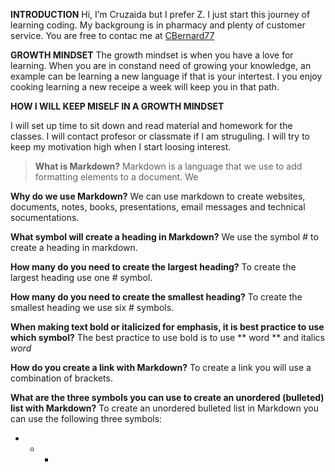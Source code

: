 **INTRODUCTION**
Hi, I’m Cruzaida but I prefer Z. I just start this journey of learning coding. My backgroung is in pharmacy and plenty of customer service. You are free to contac me at [CBernard77](https://github.com/CBernard77)

**GROWTH MINDSET**
  The growth mindset is when you have a love for learning. When you are in constand need of growing your knowledge, an example can be learning a new language if that is your intertest. I you enjoy cooking learning a new receipe a week will keep you in that path. 

**HOW I WILL KEEP MISELF IN A GROWTH MINDSET**

  I will set up time to sit down and read material and homework for the classes.
  I will contact profesor or classmate if I am struguling.
  I will try to keep my motivation high when I start loosing interest.


> **What is Markdown?**
Markdown is a language that we use to add formatting elements to a document. We 

**Why do we use Markdown?**
We can use markdown to create websites, documents, notes, books, presentations, email messages and technical socumentations.

**What symbol will create a heading in Markdown?**
We use the symbol # to create a heading in markdown.

**How many do you need to create the largest heading?**
To create the largest heading use one # symbol.

**How many do you need to create the smallest heading?**
To create the smallest heading we use six # symbols.

**When making text bold or italicized for emphasis, it is best practice to use which symbol?**
The best practice to use bold is to use ** word ** and italics *word*

**How do you create a link with Markdown?**
To create a link you will use a combination of brackets.

**What are the three symbols you can use to create an unordered (bulleted) list with Markdown?**
To create an unordered bulleted list in Markdown you can use the following three symbols:
-  *  +
